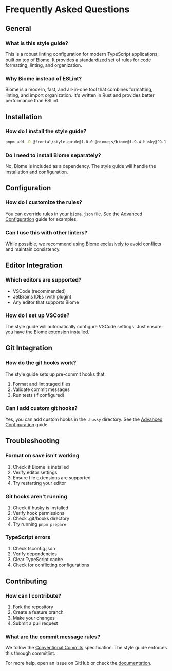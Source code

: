 # Frequently Asked Questions

## General

### What is this style guide?
This is a robust linting configuration for modern TypeScript applications, built on top of Biome. It provides a standardized set of rules for code formatting, linting, and organization.

### Why Biome instead of ESLint?
Biome is a modern, fast, and all-in-one tool that combines formatting, linting, and import organization. It's written in Rust and provides better performance than ESLint.

## Installation

### How do I install the style guide?
```sh
pnpm add -D @frontal/style-guide@1.0.0 @biomejs/biome@1.9.4 husky@^9.1.7 lint-staged@^16.0.0 @commitlint/cli@^19.8.1 @commitlint/config-conventional@^19.8.1
```

### Do I need to install Biome separately?
No, Biome is included as a dependency. The style guide will handle the installation and configuration.

## Configuration

### How do I customize the rules?
You can override rules in your `biome.json` file. See the [Advanced Configuration](./advanced.md) guide for examples.

### Can I use this with other linters?
While possible, we recommend using Biome exclusively to avoid conflicts and maintain consistency.

## Editor Integration

### Which editors are supported?
- VSCode (recommended)
- JetBrains IDEs (with plugin)
- Any editor that supports Biome

### How do I set up VSCode?
The style guide will automatically configure VSCode settings. Just ensure you have the Biome extension installed.

## Git Integration

### How do the git hooks work?
The style guide sets up pre-commit hooks that:
1. Format and lint staged files
2. Validate commit messages
3. Run tests (if configured)

### Can I add custom git hooks?
Yes, you can add custom hooks in the `.husky` directory. See the [Advanced Configuration](./advanced.md) guide.

## Troubleshooting

### Format on save isn't working
1. Check if Biome is installed
2. Verify editor settings
3. Ensure file extensions are supported
4. Try restarting your editor

### Git hooks aren't running
1. Check if husky is installed
2. Verify hook permissions
3. Check .git/hooks directory
4. Try running `pnpm prepare`

### TypeScript errors
1. Check tsconfig.json
2. Verify dependencies
3. Clear TypeScript cache
4. Check for conflicting configurations

## Contributing

### How can I contribute?
1. Fork the repository
2. Create a feature branch
3. Make your changes
4. Submit a pull request

### What are the commit message rules?
We follow the [Conventional Commits](https://www.conventionalcommits.org/) specification. The style guide enforces this through commitlint.

For more help, open an issue on GitHub or check the [documentation](./). 